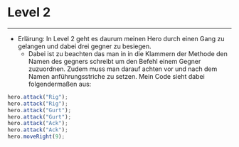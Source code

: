 # Level 2
___
* Erlärung: In Level 2 geht es daurum meinen Hero durch einen Gang zu gelangen und dabei drei gegner zu besiegen. 
    * Dabei ist zu beachten das man in in die Klammern der Methode den Namen des gegners schreibt um den Befehl einem Gegner zuzuordnen. Zudem muss man darauf achten vor und nach dem Namen anführungsstriche zu setzen. Mein Code sieht dabei folgendermaßen aus: 

``` js
hero.attack("Rig");
hero.attack("Rig");
hero.attack("Gurt");
hero.attack("Gurt");
hero.attack("Ack");
hero.attack("Ack");
hero.moveRight(9);
```
